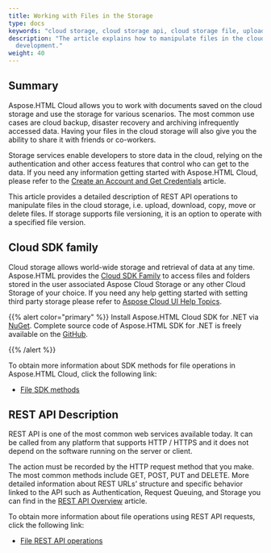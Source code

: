 ```yaml
---
title: Working with Files in the Storage
type: docs
keywords: "cloud storage, cloud storage api, cloud storage file, upload file, download file, delete file, copy file, move file, REST API, SDK, Python, PHP, Perl, Android, Swift, C#, Java, Node.js"
description: "The article explains how to manipulate files in the cloud storage using Aspose.HTML Cloud API v.4.0. SDKs are also available in PHP, Perl, Android, Swift, C#, Java and more to help developers speed up their
  development."
weight: 40
---
```


## **Summary**

Aspose.HTML Cloud allows you to work with documents saved on the cloud storage and use the storage for various scenarios. The most common use cases are cloud backup, disaster recovery and archiving infrequently accessed data. Having your files in the cloud storage will also give you the ability to share it with friends or co-workers.

 Storage services enable developers to store data in the cloud, relying on the authentication and other access features that control who can get to the data.  If you need any information getting started with Aspose.HTML Cloud, please refer to the [Create an Account and Get Credentials](/html/create-an-account-and-get-credentials/) article.

 This article provides a detailed description of REST API operations to manipulate files in the cloud storage, i.e. upload, download, copy, move or delete files. If storage supports file versioning, it is an option to operate with a specified file version.



## **Cloud SDK family**

Cloud storage allows world-wide storage and retrieval of data at any time. Aspose.HTML provides the [Cloud SDK Family](https://products.aspose.cloud/html/family) to access files and folders stored in the user associated Aspose Cloud Storage or any other Cloud Storage of your choice. If you need any help getting started with setting third party storage please refer to [Aspose Cloud UI Help Topics](https://docs.aspose.cloud/total/aspose-cloud-ui-help-topics/).

{{% alert color="primary" %}} 
Install Aspose.HTML Cloud SDK for .NET via [NuGet](https://www.nuget.org/packages/Aspose.HTML-Cloud/). Complete source code of Aspose.HTML SDK for .NET is freely available on the [GitHub](https://github.com/aspose-html-cloud/aspose-html-cloud-dotnet).

{{% /alert %}}  

To obtain more information about SDK methods for file operations in Aspose.HTML Cloud, click the following link:

- [File SDK methods](/html/storage-api/working-with-files-in-the-storage/file-sdk-methods/)

## **REST API Description**

REST API is one of the most common web services available today. It can be called from any platform that supports HTTP / HTTPS and it does not depend on the software running on the server or client.

The action must be recorded by the HTTP request method that you make. The most common methods include GET, POST, PUT and DELETE. More detailed information about REST URLs’ structure and specific behavior linked to the API such as Authentication, Request Queuing, and Storage you can find in the [REST API Overview](https://docs.aspose.cloud/total/getting-started/rest-api-overview/) article.

To obtain more information about file operations using REST API requests, click the following link:

 - [File REST API operations](/html/storage-api/working-with-files-in-the-storage/file-rest-api/)



